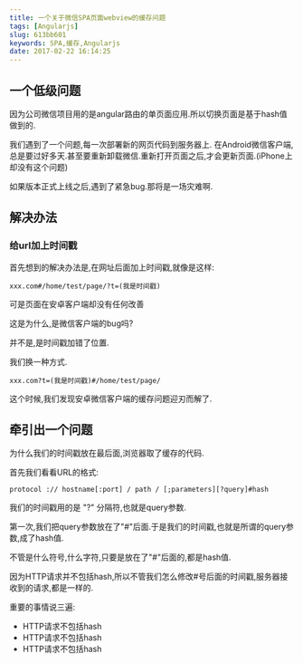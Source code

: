 ```yaml
---
title: 一个关于微信SPA页面webview的缓存问题
tags: [Angularjs]
slug: 613bb601
keywords: SPA,缓存,Angularjs
date: 2017-02-22 16:14:25
---
```


## 一个低级问题

因为公司微信项目用的是angular路由的单页面应用.所以切换页面是基于hash值做到的.

我们遇到了一个问题,每一次部署新的网页代码到服务器上.
在Android微信客户端,总是要过好多天.甚至要重新卸载微信.重新打开页面之后,才会更新页面.(iPhone上却没有这个问题)

如果版本正式上线之后,遇到了紧急bug.那将是一场灾难啊.

## 解决办法

### 给url加上时间戳

首先想到的解决办法是,在网址后面加上时间戳,就像是这样:

```
xxx.com#/home/test/page/?t=(我是时间戳)
```

可是页面在安卓客户端却没有任何改善


这是为什么,是微信客户端的bug吗?


并不是,是时间戳加错了位置.

我们换一种方式.

```
xxx.com?t=(我是时间戳)#/home/test/page/
```

这个时候,我们发现安卓微信客户端的缓存问题迎刃而解了.



## 牵引出一个问题

为什么我们的时间戳放在最后面,浏览器取了缓存的代码.

首先我们看看URL的格式:

```
protocol :// hostname[:port] / path / [;parameters][?query]#hash
```


我们的时间戳用的是 "?" 分隔符,也就是query参数.

第一次,我们把query参数放在了"#"后面.于是我们的时间戳,也就是所谓的query参数,成了hash值.

不管是什么符号,什么字符,只要是放在了"#"后面的,都是hash值.

因为HTTP请求并不包括hash,所以不管我们怎么修改#号后面的时间戳,服务器接收到的请求,都是一样的.

重要的事情说三遍:

* HTTP请求不包括hash
* HTTP请求不包括hash
* HTTP请求不包括hash


